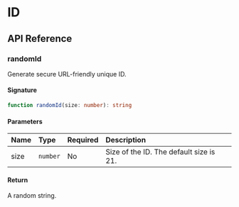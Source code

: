 # ID

## API Reference

### randomId

Generate secure URL-friendly unique ID.

#### Signature

```typescript
function randomId(size: number): string
```

#### Parameters

| Name | Type | Required | Description |
| :--- | :--- | :--- | :--- |
| size | `number` | No | Size of the ID. The default size is 21. |

#### Return

A random string.

